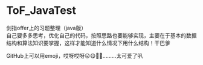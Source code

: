 # ToF_JavaTest
剑指offer上的习题整理（java版）  
自己要多多思考，优化自己的代码，按照思路也要能够实现，主要在于基本的数据结构和算法知识要掌握，这样才能知道什么情况下用什么结构！干巴爹  
  
  GitHub上可以用emoji，哎呀哎呀😜😋🤑🤓.........太可爱了叭
